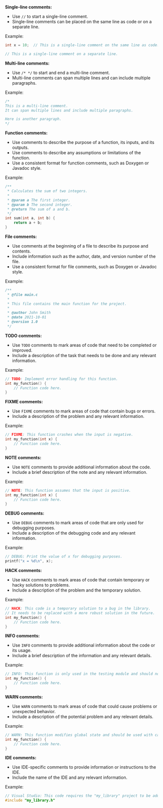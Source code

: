 **Single-line comments:**

- Use `//` to start a single-line comment.
- Single-line comments can be placed on the same line as code or on a separate line.

Example:

```c
int x = 10;  // This is a single-line comment on the same line as code.

// This is a single-line comment on a separate line.
```

**Multi-line comments:**

- Use `/* */` to start and end a multi-line comment.
- Multi-line comments can span multiple lines and can include multiple paragraphs.

Example:

```c
/*
This is a multi-line comment.
It can span multiple lines and include multiple paragraphs.

Here is another paragraph.
*/
```

**Function comments:**

- Use comments to describe the purpose of a function, its inputs, and its outputs.
- Use comments to describe any assumptions or limitations of the function.
- Use a consistent format for function comments, such as Doxygen or Javadoc style.

Example:

```c
/**
 * Calculates the sum of two integers.
 *
 * @param a The first integer.
 * @param b The second integer.
 * @return The sum of a and b.
 */
int sum(int a, int b) {
    return a + b;
}
```

**File comments:**

- Use comments at the beginning of a file to describe its purpose and contents.
- Include information such as the author, date, and version number of the file.
- Use a consistent format for file comments, such as Doxygen or Javadoc style.

Example:

```c
/**
 * @file main.c
 *
 * This file contains the main function for the project.
 *
 * @author John Smith
 * @date 2021-10-01
 * @version 1.0
 */
```


**TODO comments:**

- Use `TODO` comments to mark areas of code that need to be completed or improved.
- Include a description of the task that needs to be done and any relevant information.

Example:

```c
// TODO: Implement error handling for this function.
int my_function() {
    // Function code here.
}
```

**FIXME comments:**

- Use `FIXME` comments to mark areas of code that contain bugs or errors.
- Include a description of the problem and any relevant information.

Example:

```c
// FIXME: This function crashes when the input is negative.
int my_function(int x) {
    // Function code here.
}
```

**NOTE comments:**

- Use `NOTE` comments to provide additional information about the code.
- Include a brief description of the note and any relevant information.

Example:

```c
// NOTE: This function assumes that the input is positive.
int my_function(int x) {
    // Function code here.
}
```

**DEBUG comments:**

- Use `DEBUG` comments to mark areas of code that are only used for debugging purposes.
- Include a description of the debugging code and any relevant information.

Example:

```c
// DEBUG: Print the value of x for debugging purposes.
printf("x = %d\n", x);
```


**HACK comments:**

- Use `HACK` comments to mark areas of code that contain temporary or hacky solutions to problems.
- Include a description of the problem and the temporary solution.

Example:

```c
// HACK: This code is a temporary solution to a bug in the library.
// It needs to be replaced with a more robust solution in the future.
int my_function() {
    // Function code here.
}
```

**INFO comments:**

- Use `INFO` comments to provide additional information about the code or its usage.
- Include a brief description of the information and any relevant details.

Example:

```c
// INFO: This function is only used in the testing module and should not be called directly.
int my_function() {
    // Function code here.
}
```

**WARN comments:**

- Use `WARN` comments to mark areas of code that could cause problems or unexpected behavior.
- Include a description of the potential problem and any relevant details.

Example:

```c
// WARN: This function modifies global state and should be used with caution.
int my_function() {
    // Function code here.
}
```

**IDE comments:**

- Use IDE-specific comments to provide information or instructions to the IDE.
- Include the name of the IDE and any relevant information.

Example:

```c
// Visual Studio: This code requires the "my_library" project to be added to the solution.
#include "my_library.h"
```

